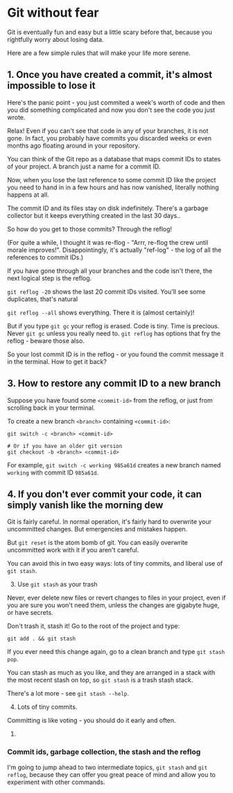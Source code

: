 # Git without fear

Git is eventually fun and easy but a little scary before that, because you
rightfully worry about losing data.

Here are a few simple rules that will make your life more serene.

## 1. Once you have created a commit, it's almost impossible to lose it

Here's the panic point - you just commited a week's worth of code and then you
did something complicated and now you don't see the code you just wrote.

Relax!  Even if you can't see that code in any of your branches, it is not gone.
In fact, you probably have commits you discarded weeks or even months ago
floating around in your repository.

You can think of the Git repo as a database that maps commit IDs to states of
your project.  A branch just a name for a commit ID.

Now, when you lose the last reference to some commit ID like the project you
need to hand in in a few hours and has now vanished, literally nothing happens
at all.

The commit ID and its files stay on disk indefinitely.  There's a garbage
collector but it keeps everything created in the last 30 days..

So how do you get to those commits?  Through the reflog!

(For quite a while, I thought it was re-flog - "Arrr, re-flog the crew until
morale improves!". Disappointingly, it's actually "ref-log" - the log of all the
references to commit IDs.)

If you have gone through all your branches and the code isn't there, the next
logical step is the reflog.

`git reflog -20` shows the last 20 commit IDs visited.  You'll see some
duplicates, that's natural

`git reflog --all` shows everything.  There it is (almost certainly)!

But if you type `git gc` your reflog is erased. Code is tiny.  Time is
precious. Never `git gc` unless you really need to.  `git reflog` has
options that fry the reflog - beware those also.

So your lost commit ID is in the reflog - or you found the commit message it in
the terminal.  How to get it back?

## 3.  How to restore any commit ID to a new branch

Suppose you have found some `<commit-id>` from the reflog, or just from
scrolling back in your terminal.

To create a new branch `<branch>` containing `<commit-id>`:

    git switch -c <branch> <commit-id>

    # Or if you have an older git version
    git checkout -b <branch> <commit-id>

For example, `git switch -c working 985a61d` creates a new branch named
`working` with commit ID `985a61d`.

## 4. If you don't ever commit your code, it can simply vanish like the morning dew

Git is fairly careful.  In normal operation, it's fairly hard to
overwrite your uncommitted changes.  But emergencies and mistakes happen.

 But `git reset` is the atom bomb of git.  You can easily overwrite
uncommitted work with it if you aren't careful.

You can avoid this in two easy ways: lots of tiny commits, and liberal use of
`git stash`.





3. Use `git stash` as your trash

Never, ever delete new files or revert changes to files in your project, even if
you are sure you won't need them, unless the changes are gigabyte huge, or have
secrets.

Don't trash it, stash it! Go to the root of the project and type:

    git add . && git stash

If you ever need this change again, go to a clean branch and type `git stash
pop`.

You can stash as much as you like, and they are arranged in a stack with the
most recent stash on top, so `git stash` is a trash stash stack.

There's a lot more - see `git stash --help`.

4. Lots of tiny commits.

Committing is like voting - you should do it early and often.




1.



### Commit ids, garbage collection, the stash and the reflog


I'm going to jump ahead to two intermediate topics, `git stash` and `git
reflog`, because they can offer you great peace of mind and allow you to
experiment with other commands.
